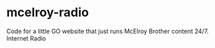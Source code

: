 # mcelroy-radio
Code for a little GO website that just runs McElroy Brother content 24/7. Internet Radio
